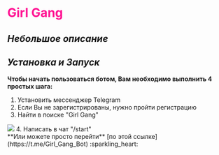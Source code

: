 # <span style="color:DeepPink;">Girl Gang</span>
## *Небольшое описание* 


## *Установка и Запуск*
**Чтобы начать пользоваться ботом, Вам необходимо выполнить 4 простых шага:**
1. Установить мессенджер Telegram
2. Если Вы не зарегистрированы, нужно пройти регистрацию
3. Найти в поиске "Girl Gang"
<image src="https://github.com/AriGasper/Girl-Gang-Bot/blob/master/изображение_2023-12-19_045813435.png">
4. Написать в чат "/start" 
<br>
**Или можете просто перейти** [по этой ссылке](https://t.me/Girl_Gang_Bot) :sparkling_heart:
